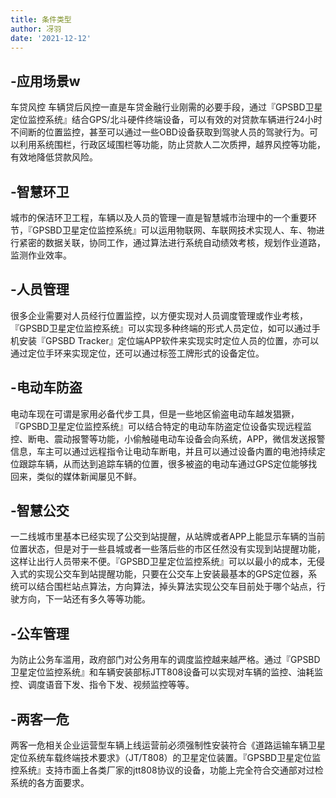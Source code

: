 ```yaml
---
title: 条件类型
author: 冴羽
date: '2021-12-12'
---
```


## -应用场景w
车贷风控
车辆贷后风控一直是车贷金融行业刚需的必要手段，通过『GPSBD卫星定位监控系统』结合GPS/北斗硬件终端设备，可以有效的对贷款车辆进行24小时不间断的位置监控，甚至可以通过一些OBD设备获取到驾驶人员的驾驶行为。可以利用系统围栏，行政区域围栏等功能，防止贷款人二次质押，越界风控等功能，有效地降低贷款风险。

## -智慧环卫
城市的保洁环卫工程，车辆以及人员的管理一直是智慧城市治理中的一个重要环节，『GPSBD卫星定位监控系统』可以运用物联网、车联网技术实现人、车、物进行紧密的数据关联，协同工作，通过算法进行系统自动绩效考核，规划作业道路，监测作业效率。

## -人员管理
很多企业需要对人员经行位置监控，以方便实现对人员调度管理或作业考核，『GPSBD卫星定位监控系统』可以实现多种终端的形式人员定位，如可以通过手机安装『GPSBD Tracker』定位端APP软件来实现实时定位人员的位置，亦可以通过定位手环来实现定位，还可以通过标签工牌形式的设备定位。

## -电动车防盗
电动车现在可谓是家用必备代步工具，但是一些地区偷盗电动车越发猖獗，『GPSBD卫星定位监控系统』可以结合特定的电动车防盗定位设备实现远程监控、断电、震动报警等功能，小偷触碰电动车设备会向系统，APP，微信发送报警信息，车主可以通过远程指令让电动车断电，并且可以通过设备内置的电池持续定位跟踪车辆，从而达到追踪车辆的位置，很多被盗的电动车通过GPS定位能够找回来，类似的媒体新闻屡见不鲜。

## -智慧公交
一二线城市里基本已经实现了公交到站提醒，从站牌或者APP上能显示车辆的当前位置状态，但是对于一些县城或者一些落后些的市区任然没有实现到站提醒功能，这样让出行人员带来不便。『GPSBD卫星定位监控系统』可以以最小的成本，无侵入式的实现公交车到站提醒功能，只要在公交车上安装最基本的GPS定位器，系统可以结合围栏站点算法，方向算法，掉头算法实现公交车目前处于哪个站点，行驶方向，下一站还有多久等等功能。

## -公车管理
为防止公务车滥用，政府部门对公务用车的调度监控越来越严格。通过『GPSBD卫星定位监控系统』和车辆安装部标JTT808设备可以实现对车辆的监控、油耗监控、调度语音下发、指令下发、视频监控等等。

## -两客一危
两客一危相关企业运营型车辆上线运营前必须强制性安装符合《道路运输车辆卫星定位系统车载终端技术要求》（JT/T808）的卫星定位装置。『GPSBD卫星定位监控系统』支持市面上各类厂家的jtt808协议的设备，功能上完全符合交通部对过检系统的各方面要求。